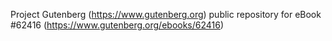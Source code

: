 Project Gutenberg (https://www.gutenberg.org) public repository for eBook #62416 (https://www.gutenberg.org/ebooks/62416)
